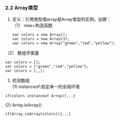 ### 2.2 Array类型

1. 定义：引用类型值array是Array类型的实例。创建：  
 （1） new+构造函数
   ```
   var colors = new Array();
   var colors = new Array(3);
   var colors = new Array("green","red","yellow");
   ```
 （2） 数组字面量
   ```
   var colors = [];
   var colors = ["green","red","yellow"];
   var colors = [,,];
   ```

2. 检测数组  
  (1) instanceof:假定单一的全局环境  
  ```
  if(colors instanceof Array){...}
  ```
  (2) Array.isArray()  
  ```
  if(Array.isArray(colors)){...}
  ```
